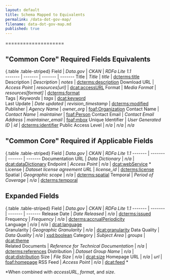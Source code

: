 ```yaml
---
layout: default
title: Schema Mapped to Equivalents
permalink: /data-dot-gov-map/
filename: data-dot-gov-map.md
published: true
---
```


====================

"Common Core" Required Fields Equivalents
-----------------------------

{.table .table-striped}
Field               | *Data.gov*   | *CKAN* | *RDFa Lite 1.1*  
-------             | -------                 | -------           | ------- 
Title               | *Title*                 | *title*           | [dcterms:title](http://www.w3.org/TR/vocab-dcat/#property--title-1)    
Description         | *Description*           | *notes*                | [dcterms:description](http://www.w3.org/TR/vocab-dcat/#property--description-1) 
Download URL        | *Access Point*          | *resources\[url\]*                | [dcat:accessURL](http://www.w3.org/TR/vocab-dcat/#property--access-download)
Format              | *Media Format*          | *resources\[format\]*                | [dcterms:format](http://www.w3.org/TR/vocab-dcat/#property--format)      
Tags                | *Keywords*              | *tags*                | [dcat:keyword](http://www.w3.org/TR/vocab-dcat/#property--keyword-tag)    
Last Update         | *Date updated*          | *revision_timestamp*                | [dcterms:modified](http://www.w3.org/TR/vocab-dcat/#property--update-modification-date-1)
Publisher           | *Agency Name*           | *owner_org*                | [foaf:Organization](http://www.w3.org/TR/vocab-dcat/#class--organization-person)
Contact Name        | *Contact Name*          | *maintainer*                | [foaf:Person](http://www.w3.org/TR/vocab-dcat/#class--organization-person)
Contact Email       | *Contact Email Address* | *maintainer_email*                | [foaf:mbox](http://xmlns.com/foaf/spec/#term_mbox)
Unique Identifier   | *User Generated ID*     | *id*                | [dcterms:identifier](http://www.w3.org/TR/vocab-dcat/#property--identifier)
Public Access Level | *n/a*                   | *n/a*             | *n/a*

"Common Core" Required if Applicable Fields
-------------------------------------------

{.table .table-striped}
Field               | *Data.gov*   | *CKAN* | *RDFa Lite 1.1*
-------             | -------                 | -------           | ------- 
Documentation URL   | *Data Dictionary*       | *n/a*                | [dcat:dataDictionary](http://www.w3.org/TR/vocab-dcat/#property--data-dictionary)
Endpoint            | *Access Point*          | *n/a*                | [dcat:webService](http://www.w3.org/TR/vocab-dcat/#class--webservice) \* 
License             | *Dataset license agreement URL* | *license_id*        | [dcterms:license](http://www.w3.org/TR/vocab-dcat/#property--license-1)
Spatial             | *Geographic scope*      | *n/a*                | [dcterms:spatial](http://www.w3.org/TR/vocab-dcat/#property--spatial-geographical-coverage)
Temporal      	    | *Period of Coverage*    | *n/a*                | [dcterms:temporal](http://www.w3.org/TR/vocab-dcat/#property--temporal-coverage)

Expanded Fields
---------------

{.table .table-striped}
Field               | *Data.gov*   | *CKAN* | *RDFa Lite 1.1*
-------             | -------                 | -------           | ------- 
Release Date        | *Date Released*         | *n/a*                | [dcterms:issued](http://www.w3.org/TR/vocab-dcat/#property--release-date)
Frequency           | *Frequency*             | *n/a*                | [dcterms:accrualPeriodicity](http://www.w3.org/TR/vocab-dcat/#property--frequency)   
Language            | *n/a*                   | *n/a*                | [dcat:language](http://www.w3.org/TR/vocab-dcat/#property--language-1)     
Granularity         | *Geographic Granularity* | *n/a*                | [dcat:granularity](http://www.w3.org/TR/vocab-dcat/#property--granularity)
Data Quality        | *Data Quality*          | *n/a*                | [xsd:boolean](http://www.w3.org/TR/xmlschema-2/#boolean)
Category            | *Subject Area*          | *groups*                | [dcat:theme](http://www.w3.org/TR/vocab-dcat/#property--theme-category)  
Related Documents   | *Reference for Technical Documentation* | *n/a*                | [dcterms:references](http://www.w3.org/TR/vocab-dcat/#property--related-documents)
Distribution        | *Dataset Group Name*    | *n/a*                | [dcat:distribution](http://www.w3.org/TR/vocab-dcat/#property--dataset-distribution)
Size                | *File Size*             | *n/a*                | [dcat:size](http://www.w3.org/TR/vocab-dcat/#property--size)
Homepage URL        | *n/a*	                  | *url*                | [foaf:homepage](http://www.w3.org/TR/vocab-dcat/#property--homepage)
RSS Feed            | *Access Point*          | *n/a*                | [dcat:feed](http://www.w3.org/TR/vocab-dcat/#Class:_Feed) \* 

\*When combined with _accessURL_, _format_, and _size_.
